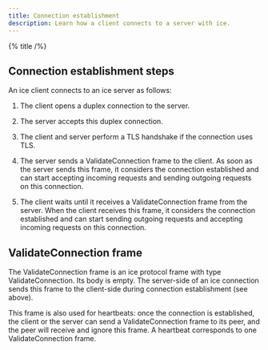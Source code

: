 ```yaml
---
title: Connection establishment
description: Learn how a client connects to a server with ice.
---
```


{% title /%}

## Connection establishment steps

An ice client connects to an ice server as follows:

1. The client opens a duplex connection to the server.

2. The server accepts this duplex connection.

3. The client and server perform a TLS handshake if the connection uses TLS.

4. The server sends a ValidateConnection frame to the client. As soon as the server sends this frame, it considers the
connection established and can start accepting incoming requests and sending outgoing requests on this connection.

5. The client waits until it receives a ValidateConnection frame from the server. When the client receives this frame,
it considers the connection established and can start sending outgoing requests and accepting incoming requests on
this connection.

## ValidateConnection frame

The ValidateConnection frame is an ice protocol frame with type ValidateConnection. Its body is empty. The server-side
of an ice connection sends this frame to the client-side during connection establishment (see above).

This frame is also used for heartbeats: once the connection is established, the client or the server can send a
ValidateConnection frame to its peer, and the peer will receive and ignore this frame. A heartbeat corresponds to one
ValidateConnection frame.
